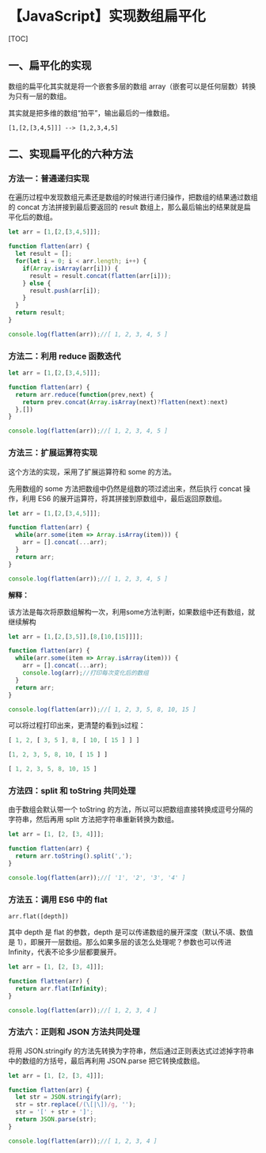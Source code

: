 # 【JavaScript】实现数组扁平化

[TOC]



## 一、扁平化的实现

数组的扁平化其实就是将一个嵌套多层的数组 array（嵌套可以是任何层数）转换为只有一层的数组。

其实就是把多维的数组“拍平”，输出最后的一维数组。

```
[1,[2,[3,4,5]]] --> [1,2,3,4,5]
```



## 二、实现扁平化的六种方法

### 方法一：普通递归实现

在遍历过程中发现数组元素还是数组的时候进行递归操作，把数组的结果通过数组的 concat 方法拼接到最后要返回的 result 数组上，那么最后输出的结果就是扁平化后的数组。

```js
let arr = [1,[2,[3,4,5]]];

function flatten(arr) {
  let result = [];
  for(let i = 0; i < arr.length; i++) {
    if(Array.isArray(arr[i])) {
      result = result.concat(flatten(arr[i]));
    } else {
      result.push(arr[i]);
    }
  }
  return result;
}

console.log(flatten(arr));//[ 1, 2, 3, 4, 5 ]
```



### 方法二：利用 reduce 函数迭代

```js
let arr = [1,[2,[3,4,5]]];

function flatten(arr) {
  return arr.reduce(function(prev,next) {
    return prev.concat(Array.isArray(next)?flatten(next):next)
  },[]) 
}

console.log(flatten(arr));//[ 1, 2, 3, 4, 5 ]
```



### 方法三：扩展运算符实现

这个方法的实现，采用了扩展运算符和 some 的方法。

先用数组的 some 方法把数组中仍然是组数的项过滤出来，然后执行 concat 操作，利用 ES6 的展开运算符，将其拼接到原数组中，最后返回原数组。

```js
let arr = [1,[2,[3,4,5]]];

function flatten(arr) {
  while(arr.some(item => Array.isArray(item))) {
    arr = [].concat(...arr);
  }
  return arr;
}

console.log(flatten(arr));//[ 1, 2, 3, 4, 5 ]
```

**解释：**

该方法是每次将原数组解构一次，利用some方法判断，如果数组中还有数组，就继续解构

```js
let arr = [1,[2,[3,5]],[8,[10,[15]]]];

function flatten(arr) {
  while(arr.some(item => Array.isArray(item))) {
    arr = [].concat(...arr);
    console.log(arr);//打印每次变化后的数组
  }
  return arr;
}

console.log(flatten(arr));//[ 1, 2, 3, 5, 8, 10, 15 ]
```

可以将过程打印出来，更清楚的看到js过程：

```js
[ 1, 2, [ 3, 5 ], 8, [ 10, [ 15 ] ] ]

[1, 2, 3, 5, 8, 10, [ 15 ] ]

[ 1, 2, 3, 5, 8, 10, 15 ]
```



### 方法四：split 和 toString 共同处理

由于数组会默认带一个 toString 的方法，所以可以把数组直接转换成逗号分隔的字符串，然后再用 split 方法把字符串重新转换为数组。

```js
let arr = [1, [2, [3, 4]]];

function flatten(arr) {
  return arr.toString().split(',');
}

console.log(flatten(arr));//[ '1', '2', '3', '4' ]

```



### 方法五：调用 ES6 中的 flat

```
arr.flat([depth])
```

其中 depth 是 flat 的参数，depth 是可以传递数组的展开深度（默认不填、数值是 1），即展开一层数组。那么如果多层的该怎么处理呢？参数也可以传进 Infinity，代表不论多少层都要展开。

```js
let arr = [1, [2, [3, 4]]];

function flatten(arr) {
  return arr.flat(Infinity);
}

console.log(flatten(arr));//[ 1, 2, 3, 4 ]

```



### 方法六：正则和 JSON 方法共同处理

将用 JSON.stringify 的方法先转换为字符串，然后通过正则表达式过滤掉字符串中的数组的方括号，最后再利用 JSON.parse 把它转换成数组。

```js
let arr = [1, [2, [3, 4]]];

function flatten(arr) {
  let str = JSON.stringify(arr);
  str = str.replace(/(\[|\])/g, '');
  str = '[' + str + ']';
  return JSON.parse(str);
}

console.log(flatten(arr));//[ 1, 2, 3, 4 ]
```

